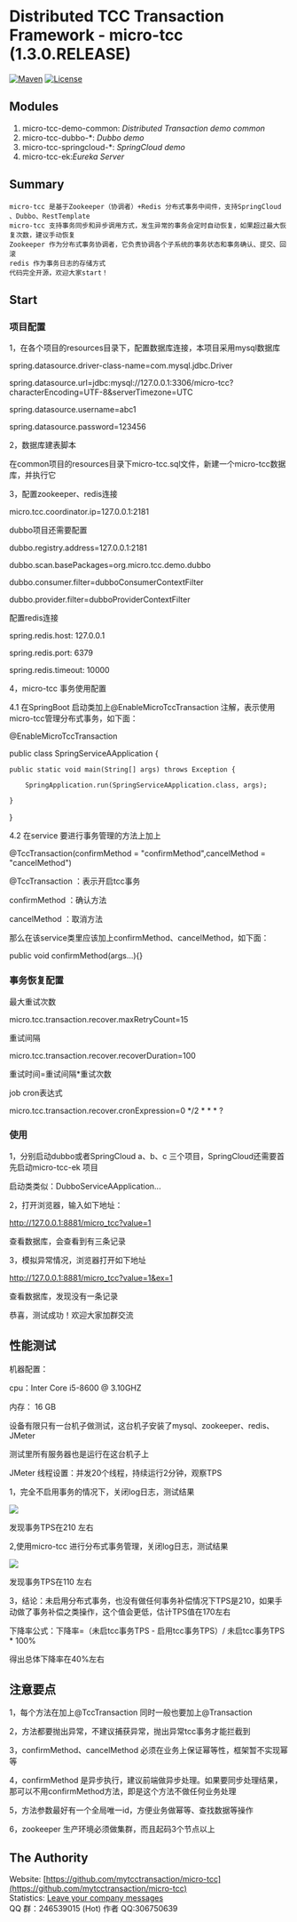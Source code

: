 # Distributed TCC Transaction Framework - micro-tcc (1.3.0.RELEASE)

[![Maven](https://img.shields.io/badge/endpoint.svg?url=https://github.com/mytcctransaction/micro-tcc)](https://github.com/mytcctransaction/micro-tcc)
[![License](https://img.shields.io/badge/License-Apache%202.0-blue.svg)](https://github.com/mytcctransaction/micro-tcc/master/LICENSE)

## Modules
1. micro-tcc-demo-common: *Distributed Transaction demo common*
2. micro-tcc-dubbo-*: *Dubbo demo*   
3. micro-tcc-springcloud-*: *SpringCloud demo*   
4. micro-tcc-ek:*Eureka Server*
## Summary
    micro-tcc 是基于Zookeeper（协调者）+Redis 分布式事务中间件，支持SpringCloud 、Dubbo、RestTemplate
    micro-tcc 支持事务同步和异步调用方式，发生异常的事务会定时自动恢复，如果超过最大恢复次数，建议手动恢复
    Zookeeper 作为分布式事务协调者，它负责协调各个子系统的事务状态和事务确认、提交、回滚
    redis 作为事务日志的存储方式
    代码完全开源，欢迎大家start！

## Start

### 项目配置

1，在各个项目的resources目录下，配置数据库连接，本项目采用mysql数据库

spring.datasource.driver-class-name=com.mysql.jdbc.Driver

spring.datasource.url=jdbc:mysql://127.0.0.1:3306/micro-tcc?characterEncoding=UTF-8&serverTimezone=UTC

spring.datasource.username=abc1

spring.datasource.password=123456

2，数据库建表脚本

在common项目的resources目录下micro-tcc.sql文件，新建一个micro-tcc数据库，并执行它

3，配置zookeeper、redis连接

micro.tcc.coordinator.ip=127.0.0.1:2181

dubbo项目还需要配置

dubbo.registry.address=127.0.0.1:2181

dubbo.scan.basePackages=org.micro.tcc.demo.dubbo

dubbo.consumer.filter=dubboConsumerContextFilter

dubbo.provider.filter=dubboProviderContextFilter

配置redis连接

spring.redis.host: 127.0.0.1

spring.redis.port: 6379

spring.redis.timeout: 10000

4，micro-tcc 事务使用配置

4.1 在SpringBoot 启动类加上@EnableMicroTccTransaction 注解，表示使用micro-tcc管理分布式事务，如下面：

@EnableMicroTccTransaction

public class SpringServiceAApplication {

    public static void main(String[] args) throws Exception {
    
        SpringApplication.run(SpringServiceAApplication.class, args);
        
    }
    
}

4.2 在service 要进行事务管理的方法上加上

 @TccTransaction(confirmMethod = "confirmMethod",cancelMethod = "cancelMethod")
 
 @TccTransaction ：表示开启tcc事务
 
 confirmMethod ：确认方法
 
 cancelMethod ：取消方法
 
 那么在该service类里应该加上confirmMethod、cancelMethod，如下面：
 
 public void confirmMethod(args...){}
 
### 事务恢复配置

最大重试次数

micro.tcc.transaction.recover.maxRetryCount=15

重试间隔

micro.tcc.transaction.recover.recoverDuration=100

重试时间=重试间隔*重试次数

job cron表达式

micro.tcc.transaction.recover.cronExpression=0 */2 * * * ?
 
### 使用

1，分别启动dubbo或者SpringCloud a、b、c 三个项目，SpringCloud还需要首先启动micro-tcc-ek 项目

启动类类似：DubboServiceAApplication... 

2，打开浏览器，输入如下地址：

http://127.0.0.1:8881/micro_tcc?value=1

查看数据库，会查看到有三条记录

3，模拟异常情况，浏览器打开如下地址

http://127.0.0.1:8881/micro_tcc?value=1&ex=1

查看数据库，发现没有一条记录

恭喜，测试成功！欢迎大家加群交流

## 性能测试

机器配置：

cpu：Inter Core i5-8600 @ 3.10GHZ

内存： 16 GB

设备有限只有一台机子做测试，这台机子安装了mysql、zookeeper、redis、JMeter

测试里所有服务器也是运行在这台机子上

JMeter 线程设置：并发20个线程，持续运行2分钟，观察TPS

1，完全不启用事务的情况下，关闭log日志，测试结果

 ![](https://github.com/mytcctransaction/micro-tcc-demo/blob/master/micro-tcc-demo-common/src/main/resources/img/ori.png)

发现事务TPS在210 左右

2,使用micro-tcc 进行分布式事务管理，关闭log日志，测试结果

 ![](https://github.com/mytcctransaction/micro-tcc-demo/blob/master/micro-tcc-demo-common/src/main/resources/img/new.png)
 
 发现事务TPS在110 左右

3，结论：未启用分布式事务，也没有做任何事务补偿情况下TPS是210，如果手动做了事务补偿之类操作，这个值会更低，估计TPS值在170左右

下降率公式：下降率=（未启tcc事务TPS - 启用tcc事务TPS）/ 未启tcc事务TPS * 100%

得出总体下降率在40%左右

## 注意要点

1，每个方法在加上@TccTransaction 同时一般也要加上@Transaction

2，方法都要抛出异常，不建议捕获异常，抛出异常tcc事务才能拦截到

3，confirmMethod、cancelMethod 必须在业务上保证幂等性，框架暂不实现幂等

4，confirmMethod 是异步执行，建议前端做异步处理。如果要同步处理结果，那可以不用confirmMethod方法，即是这个方法不做任何业务处理

5，方法参数最好有一个全局唯一id，方便业务做幂等、查找数据等操作
 
6，zookeeper 生产环境必须做集群，而且起码3个节点以上

## The Authority
Website: [https://github.com/mytcctransaction/micro-tcc](https://github.com/mytcctransaction/micro-tcc)  
Statistics: [Leave your company messages](https://github.com/mytcctransaction/micro-tcc)  
QQ 群：246539015 (Hot) 
作者 QQ:306750639